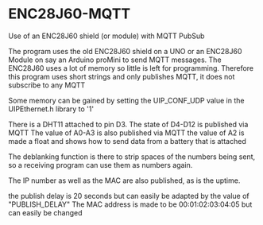 # ENC28J60-MQTT
Use of an ENC28J60 shield (or module) with MQTT PubSub


The program uses the old ENC28J60 shield on a UNO or  an ENC28J60 Module on say an Arduino proMini to send MQTT messages.
The ENC28J60 uses a lot of memory so little is left for programming. Therefore this program uses short strings and only publishes MQTT, it does not subscribe to any MQTT

Some memory can be gained by setting the UIP_CONF_UDP value in the UIPEthernet.h library to '1'

There is a DHT11 attached to pin D3.
The state of D4-D12 is published  via MQTT
The value of A0-A3 is also published via MQTT
the value of A2 is  made a float and shows how to send data from a battery that is attached

The deblanking function is there to strip spaces of the numbers being sent, so a receiving program can use them as numbers again.

The IP number as well as the MAC are also published, as is the uptime.

the publish delay is 20 seconds but can easily be adapted by the value of "PUBLISH_DELAY"
The MAC address is made to be 00:01:02:03:04:05 but can easily be changed
